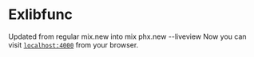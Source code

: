 # Exlibfunc

Updated from regular mix.new into mix phx.new --liveview
Now you can visit [`localhost:4000`](http://localhost:4000) from your browser.
